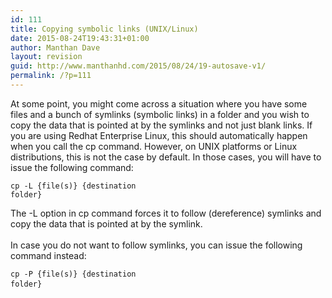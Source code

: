 ```yaml
---
id: 111
title: Copying symbolic links (UNIX/Linux)
date: 2015-08-24T19:43:31+01:00
author: Manthan Dave
layout: revision
guid: http://www.manthanhd.com/2015/08/24/19-autosave-v1/
permalink: /?p=111
---
```

At some point, you might come across a situation where you have some files and a bunch of symlinks (symbolic links) in a folder and you wish to copy the data that is pointed at by the symlinks and not just blank links. If you are using Redhat Enterprise Linux, this should automatically happen when you call the cp command. However, on UNIX platforms or Linux distributions, this is not the case by default. In those cases, you will have to issue the following command:<br /><code><br /></code><code>cp -L {file(s)} {destination folder}</code><br /><code><br /></code>The -L option in cp command forces it to follow (dereference) symlinks and copy the data that is pointed at by the symlink.<br /><br />In case you do not want to follow symlinks, you can issue the following command instead:<br /><code><br /></code><code>cp -P  {file(s)} {destination folder}</code><span style="font-family: monospace;">&nbsp;</span><span style="font-family: monospace;"><file s=""> <destination folder=""></destination></file></span>